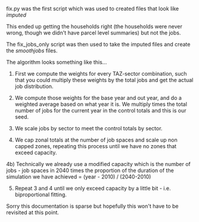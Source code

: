 fix.py was the first script which was used to created files that look like *imputed*

This ended up getting the households right (the households were never wrong, though we didn't have parcel level summaries) but not the jobs.

The fix_jobs_only script was then used to take the imputed files and create the *smoothjobs* files.

The algorithm looks something like this...

1) First we compute the weights for every TAZ-sector combination, such that you could multiply these weights by the total jobs and get the actual job distribution.

2) We compute those weights for the base year and out year, and do a weighted average based on what year it is.  We multiply times the total number of jobs for the current year in the control totals and this is our seed.

3) We scale jobs by sector to meet the control totals by sector.

4) We cap zonal totals at the number of job spaces and scale up non capped zones, repeating this process until we have no zones that exceed capacity.

4b) Technically we already use a modified capacity which is the number of jobs - job spaces in 2040 times the proportion of the duration of the simulation we have achieved = (year - 2010) / (2040-2010)

5) Repeat 3 and 4 until we only exceed capacity by a little bit - i.e. biproportional fitting.

Sorry this documentation is sparse but hopefully this won't have to be revisited at this point.

